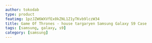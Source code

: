 ```yaml
---
author: tokodab
type: product
featimg: 1pzJZW6WXVfEx0kZNL1Z1yTKvb9lczW34
title: Game Of Thrones - house targaryen Samsung Galaxy S9 Case
tags: [samsung, galaxy, s9]
category: [samsung]
---
```


